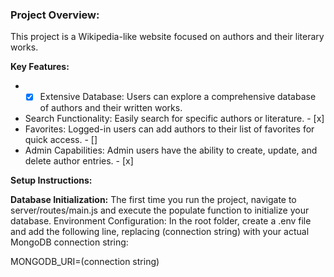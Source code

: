 ### Project Overview:

This project is a Wikipedia-like website focused on authors and their literary works.

**Key Features:**

- - [x] Extensive Database: Users can explore a comprehensive database of authors and their written works.
- Search Functionality: Easily search for specific authors or literature. - [x]
- Favorites: Logged-in users can add authors to their list of favorites for quick access. - []
- Admin Capabilities: Admin users have the ability to create, update, and delete author entries. - [x]

**Setup Instructions:**

**Database Initialization:** The first time you run the project, navigate to server/routes/main.js and execute the populate function to initialize your database.
Environment Configuration: In the root folder, create a .env file and add the following line, replacing (connection string) with your actual MongoDB connection string:

MONGODB_URI=(connection string)
